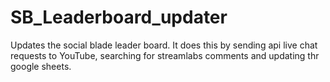 # SB_Leaderboard_updater
Updates the social blade leader board. It does this by sending api live chat requests to YouTube, searching for streamlabs comments and updating thr google sheets. 
